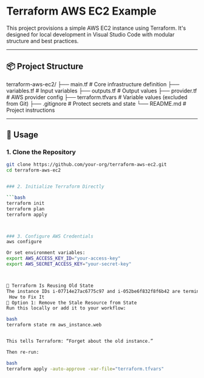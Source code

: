 # Terraform AWS EC2 Example

This project provisions a simple AWS EC2 instance using Terraform. It's designed for local development in Visual Studio Code with modular structure and best practices.

---

## 📦 Project Structure

terraform-aws-ec2/
├── main.tf              # Core infrastructure definition
├── variables.tf         # Input variables
├── outputs.tf           # Output values
├── provider.tf          # AWS provider config
├── terraform.tfvars     # Variable values (excluded from Git)
├── .gitignore           # Protect secrets and state
└── README.md            # Project instructions



---

## 🚀 Usage

### 1. Clone the Repository

```bash
git clone https://github.com/your-org/terraform-aws-ec2.git
cd terraform-aws-ec2


### 2. Initialize Terraform Directly

```bash
terraform init
terraform plan
terraform apply



### 3. Configure AWS Credentials
aws configure

Or set environment variables:
export AWS_ACCESS_KEY_ID="your-access-key"
export AWS_SECRET_ACCESS_KEY="your-secret-key"



🧠 Terraform Is Reusing Old State
The instance IDs i-07714e27ac6775c97 and i-052be6f832f8f6b42 are terminated, but Terraform still thinks they exist because it’s referencing them in its state file. So when you run terraform apply, it doesn’t create new instances — it just assumes the old ones are still valid.
 How to Fix It
🔧 Option 1: Remove the Stale Resource from State
Run this locally or add it to your workflow:

bash
terraform state rm aws_instance.web


This tells Terraform: “Forget about the old instance.”

Then re-run:

bash
terraform apply -auto-approve -var-file="terraform.tfvars"